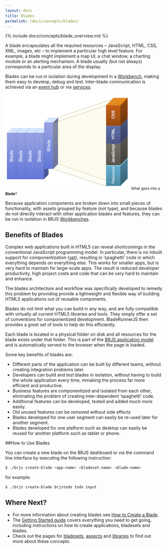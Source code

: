 ```yaml
---
layout: docs
title: Blades
permalink: /docs/concepts/blades/
---
```


{% include docs/concepts/blade_overview.md %}

A blade encapsulates all the required resources – JavaScript, HTML, CSS, XML, images, etc – to implement a particular high level feature. For example, a blade might implement a map UI, a chat window, a charting module or an alerting mechanism. A blade usually (but not always) corresponds to a particular area of the display.

Blades can be run in isolation during development in a [Workbench](/docs/concepts/workbenches/), making them easy to develop, debug and test. Inter-blade communication is achieved via an [event hub](/docs/concepts/event_hub/) or via [services](/docs/concepts/services/).

![The contents of a Blade](/blog/img/blades.png)
<small class="fig-text">What goes into a <strong>Blade</strong>?</small>

Because application components are broken down into small pieces of functionality, with assets grouped by feature (not type), and because blades do not directly interact with other application blades and features, they can be run in isolation in BRJS [Workbenches](/docs/concepts/workbenches).

## Benefits of Blades

Complex web applications built in HTML5 can reveal shortcomings in the conventional JavaScript programming model. In particular, there is no inbuilt support for componentization ([yet](http://www.w3.org/TR/components-intro/)), resulting in ‘spaghetti’ code in which everything depends on everything else. This works for smaller apps, but is very hard to maintain for large-scale apps. The result is reduced developer productivity, high project costs and code that can be very hard to maintain and enhance.

The blades architecture and workflow was specifically developed to remedy this problem by providing provide a lightweight and flexible way of building HTML5 applications out of reusable components.

Blades do not limit what you can build in any way, and are fully compatible with virtually all current HTML5 libraries and tools. They simply offer a set of conventions for componentized development. BladeRunnerJS then provides a great set of tools to help do this efficiently.

Each blade is located in a physical folder on disk and all resources for the blade exists under that folder. This is part of the [BRJS application model](/docs/concepts/model/) and is automatically served to the browser when the page is loaded.

Some key benefits of blades are:

* Different parts of the application can be built by different teams, without creating integration problems later.
* Developers can build and test blades in isolation, without having to build the whole application every time, mmaking the process far more efficient and productive.
* Business features are componentized and isolated from each other, eliminating the problem of creating inter-dependent ‘spaghetti’ code.
* Additional features can be developed, tested and added much more easily.
* Old unused features can be removed without side effects
* Blades developed for one user segment can easily be re-used later for another segment.
* Blades developed for one platform such as desktop can easily be reused for another platform such as tablet or phone.

##How to Use Blades

You can create a new blade on the BRJS dashboard or via the command line interface by executing the following instruction:

```bash
$ ./brjs create-blade <app-name> <bladeset-name> <blade-name>
```

for example:

```bash
$ ./brjs create-blade brjstodo todo input
```

## Where Next?

- For more information about creating blades see [How to Create a Blade](/docs/use/create_blade/).
- The [Getting Started guide](/docs/use/getting_started/) covers everything you need to get going, including instructions on how to create applications, bladesets and blades.
- Check out the pages for [bladesets](/docs/concepts/bladesets/), [aspects](/docs/concepts/aspects/) and [libraries](/docs/concepts/libraries/) to find out more about these concepts.
